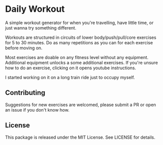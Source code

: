 # Daily Workout

A simple workout generator for when you're travelling, have little time, or just wanna try something different.

Workouts are structured in circuits of lower body/push/pull/core exercises for 5 to 30 minutes. Do as many repetitions as you can for each exercise before moving on.

Most exercises are doable on any fitness level without any equipment. Additional equipment unlocks a some additional exercises. If you're unsure how to do an exercise, clicking on it opens youtube instructions.

I started working on it on a long train ride just to occupy myself.

## Contributing

Suggestions for new exercises are welcomed, please submit a PR or open an issue if you don't know how.

## License

This package is released under the MIT License. See LICENSE for details.
